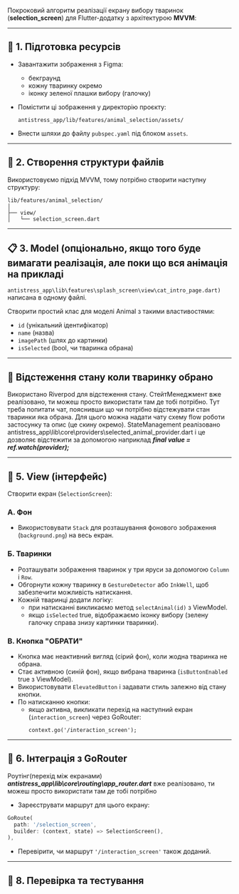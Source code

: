 Покроковий алгоритм реалізації екрану вибору тваринок (**selection_screen**) для Flutter-додатку з архітектурою **MVVM**:

---

## 📂 **1. Підготовка ресурсів**

- Завантажити зображення з Figma:
  - бекграунд
  - кожну тваринку окремо
  - іконку зеленої плашки вибору (галочку)
- Помістити ці зображення у директорію проєкту:
  ```
  antistress_app/lib/features/animal_selection/assets/
  ```

- Внести шляхи до файлу `pubspec.yaml` під блоком `assets`.

---

## 🧩 **2. Створення структури файлів**

Використовуємо підхід MVVM, тому потрібно створити наступну структуру:

```
lib/features/animal_selection/
│
├── view/
│   └── selection_screen.dart
```

---

## 📋 **3. Model** (опціонально, якщо того буде вимагати реалізація, але поки що вся анімація на прикладі 
```antistress_app\lib\features\splash_screen\view\cat_intro_page.dart)``` написана в одному файлі.


Створити простий клас для моделі Animal з такими властивостями:

- `id` (унікальний ідентифікатор)
- `name` (назва)
- `imagePath` (шлях до картинки)
- `isSelected` (bool, чи тваринка обрана)

---

## 🔄 **Відстеження стану коли тваринку обрано**

Використано Riverpod для відстеження стану.
СтейтМенеджмент вже реалізовано, ти можеш просто використати там де тобі потрібно.
Тут треба попитати чат, пояснивши що чи потрібно відстежувати стан тваринки яка обрана.  Для цього можна надати чату схему flow роботи застосунку та опис (це скину окремо).
StateManagement реалізовано antistress_app\lib\core\providers\selected_animal_provider.dart і це дозволяє відстежити за допомогою наприклад ***final value = ref.watch(provider);***


---

## 🎨 **5. View (інтерфейс)**

Створити екран (`SelectionScreen`):

### **А. Фон**
- Використовувати `Stack` для розташування фонового зображення (`background.png`) на весь екран.

### **Б. Тваринки**
- Розташувати зображення тваринок у три яруси за допомогою `Column` і `Row`.
- Обгорнути кожну тваринку в `GestureDetector` або `InkWell`, щоб забезпечити можливість натискання.
- Кожній тваринці додати логіку:
  - при натисканні викликаємо метод `selectAnimal(id)` з ViewModel.
  - якщо `isSelected` true, відображаємо іконку вибору (зелену галочку справа знизу картинки тваринки).

### **В. Кнопка "ОБРАТИ"**
- Кнопка має неактивний вигляд (сірий фон), коли жодна тваринка не обрана.
- Стає активною (синій фон), якщо вибрана тваринка (`isButtonEnabled` true з ViewModel).
- Використовувати `ElevatedButton` і задавати стиль залежно від стану кнопки.
- По натисканню кнопки:
  - якщо активна, викликати перехід на наступний екран (`interaction_screen`) через GoRouter:
    ```
    context.go('/interaction_screen');
    ```

---

## 📡 **6. Інтеграція з GoRouter**

Роутінг(перехід між екранами) ***antistress_app\lib\core\routing\app_router.dart*** вже реалізовано, ти можеш просто використати там де тобі потрібно
 
- Зареєструвати маршрут для цього екрану:
```dart
GoRoute(
  path: '/selection_screen',
  builder: (context, state) => SelectionScreen(),
),
```

- Перевірити, чи маршрут `'/interaction_screen'` також доданий.

---

## 🚦 **8. Перевірка та тестування**

